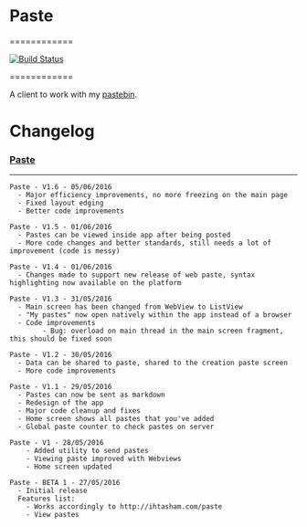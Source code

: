 # Paste
============

[![Build Status](https://travis-ci.org/redrails/Paste.svg?branch=master)](https://travis-ci.org/redrails/Paste)

============

A client to work with my [pastebin](http://ihtasham.com/paste/).

Changelog
=========

### [Paste](http://ihtasham.com/projects/paste/)

---
```
Paste - V1.6 - 05/06/2016
  - Major efficiency improvements, no more freezing on the main page
  - Fixed layout edging
  - Better code improvements
  
Paste - V1.5 - 01/06/2016
  - Pastes can be viewed inside app after being posted
  - More code changes and better standards, still needs a lot of improvement (code is messy)
        
Paste - V1.4 - 01/06/2016
  - Changes made to support new release of web paste, syntax highlighting now available on the platform
  
Paste - V1.3 - 31/05/2016
  - Main screen has been changed from WebView to ListView
  - "My pastes" now open natively within the app instead of a browser
  - Code improvements
        - Bug: overload on main thread in the main screen fragment, this should be fixed soon

Paste - V1.2 - 30/05/2016
  - Data can be shared to paste, shared to the creation paste screen
  - More code improvements

Paste - V1.1 - 29/05/2016
  - Pastes can now be sent as markdown
  - Redesign of the app
  - Major code cleanup and fixes
  - Home screen shows all pastes that you've added
  - Global paste counter to check pastes on server

Paste - V1 - 28/05/2016
    - Added utility to send pastes
    - Viewing paste improved with Webviews
    - Home screen updated

Paste - BETA 1 - 27/05/2016
  - Initial release
  Features list:
    - Works accordingly to http://ihtasham.com/paste
    - View pastes
```

